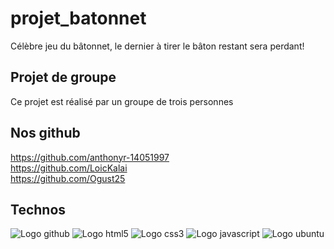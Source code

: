 # projet_batonnet
Célèbre jeu du bâtonnet, le dernier à tirer le bâton restant sera perdant!

## Projet de groupe
Ce projet est réalisé par un groupe de trois personnes

## Nos github
https://github.com/anthonyr-14051997  
https://github.com/LoicKalai  
https://github.com/Ogust25

## Technos
![Logo github](https://img.shields.io/badge/GitHub-100000?style=for-the-badge&logo=github&logoColor=white)
![Logo html5](https://img.shields.io/badge/HTML5-E34F26?style=for-the-badge&logo=html5&logoColor=white)
![Logo css3](https://img.shields.io/badge/CSS3-1572B6?style=for-the-badge&logo=css3&logoColor=white)
![Logo javascript](https://img.shields.io/badge/JavaScript-323330?style=for-the-badge&logo=javascript&logoColor=F7DF1E)
![Logo ubuntu](https://img.shields.io/badge/Ubuntu-E95420?style=for-the-badge&logo=ubuntu&logoColor=white)
